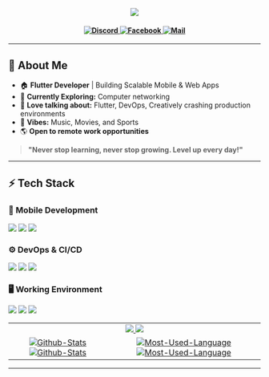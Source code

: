 <!-- Typing SVG -->
<p align="center">
  <a href="https://github.com/DenverCoder1/readme-typing-svg">
    <img src="https://readme-typing-svg.herokuapp.com?lines=Mobile+Application+Developer;Building+Scalable+Apps;Tech+Enthusiast;Loves+Music%2C+Movies%2C+and+Travel;&center=true&width=600&height=40">
  </a>
</p>  

<h4 align="center">
    <a href="https://www.discord.com/users/917055232083640341" target="_blank">
        <img alt="Discord"
            src="https://img.shields.io/badge/Discord-3e68d7?style=for-the-badge&logo=discord&logoColor=c0caf5&labelColor=394b70" />
    </a>
    <a href="https://fb.com/arun.chapagai.00" target="_blank">
        <img alt="Facebook"
            src="https://img.shields.io/badge/Facebook-3e68d7?style=for-the-badge&logo=facebook&logoColor=c0caf5&labelColor=394b70" />
    </a>
    <a href="mailto:mail.arunchapagain@gmail.com" target="_blank">
        <img alt="Mail"
            src="https://img.shields.io/badge/Mail-3e68d7?style=for-the-badge&logo=gmail&logoColor=c0caf5&labelColor=394b70" />
    </a>
</h4>

---

## **👦 About Me**  
- 🏠 **Flutter Developer** | Building Scalable Mobile & Web Apps 
- 🚀 **Currently Exploring:** Computer networking
- 💬 **Love talking about:** Flutter, DevOps, Creatively crashing production environments
- 🎵 **Vibes:** Music, Movies, and Sports
- 🌎 **Open to remote work opportunities**  

> **"Never stop learning, never stop growing. Level up every day!"**  

---

## **⚡ Tech Stack**  

### **📲 Mobile Development**  
<p align="left">
    <img src="https://img.shields.io/badge/Flutter-%2302569B.svg?style=for-the-badge&logo=flutter&logoColor=white" />
    <img src="https://img.shields.io/badge/Dart-%230175C2.svg?style=for-the-badge&logo=dart&logoColor=white" />
    <img src="https://img.shields.io/badge/Kotlin-%2302569B.svg?style=for-the-badge&logo=kotlin&logoColor=white" />
</p>

### **⚙️ DevOps & CI/CD**  
<p align="left">
    <img src="https://img.shields.io/badge/Github Actions-%232C3E50.svg?style=for-the-badge&logo=githubactions&logoColor=white" />
    <img src="https://img.shields.io/badge/Codemagic-%23ff3cb4.svg?style=for-the-badge&logo=codemagic&logoColor=white" />
    <img src="https://img.shields.io/badge/Shorebird-%2300758F.svg?style=for-the-badge&logo=flutter&logoColor=white" />
</p>

### **🖥️ Working Environment**  
<p align="left">
    <img src="https://img.shields.io/badge/Arch%20Linux-%231793D1.svg?style=for-the-badge&logo=archlinux&logoColor=white" />
    <img src="https://img.shields.io/badge/Hyprland-%2300758F.svg?style=for-the-badge&logo=wayland&logoColor=white" />
    <img src="https://img.shields.io/badge/Android%20Studio-%23323330.svg?style=for-the-badge&logo=android-studio&logoColor=green" />
</p>

<table>
    <tr>
        <td colspan="3" align="center"> 
            <a href="https://github.com/arunchapagain#gh-light-mode-only">
                <img src="https://github-readme-streak-stats.herokuapp.com/?user=arunchapagain&theme=default&layout=compact"/>
            </a>
            <a href="https://github.com/arunchapagain#gh-dark-mode-only">
                <img src="https://github-readme-streak-stats.herokuapp.com/?user=arunchapagain&theme=default&layout=compact"/>
            </a> 
        </td>
    </tr>
    <tr>
        <td align="center">
            <a href="https://github.com/arunchapagain#gh-light-mode-only">
                <img alt="Github-Stats"
                     src="https://github-readme-stats.vercel.app/api?username=arunchapagain&show_icons=true&theme=default" />
            </a>
            <a href="https://github.com/arunchapagain#gh-dark-mode-only">
                <img alt="Github-Stats"
                     src="https://github-readme-stats.vercel.app/api?username=arunchapagain&show_icons=true&theme=tokyonight" />
            </a>
        </td>
        <td rowspan="2" align="center">
            <a href="https://github.com/arunchapagain#gh-light-mode-only">
                <img alt="Most-Used-Language"
                     src="https://github-readme-stats.vercel.app/api/top-langs?username=arunchapagain&show_icons=true&theme=default" />
            </a>
            <a href="https://github.com/arunchapagain#gh-dark-mode-only">
                <img alt="Most-Used-Language"
                     src="https://github-readme-stats.vercel.app/api/top-langs?username=arunchapagain&show_icons=true&theme=tokyonight" />
            </a>
        </td>
    </tr>
</table>

---
